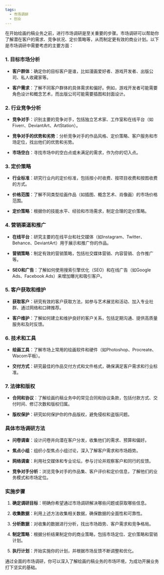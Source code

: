 ```yaml
---
tags:
  - 市场调研
  - 创业
---
```


在开始绘画约稿业务之前，进行市场调研是至关重要的步骤。市场调研可以帮助你了解潜在客户的需求、竞争状况、定价策略等，从而制定更有效的商业计划。以下是市场调研中需要考虑的主要方面：



### 1. 目标市场分析

- **客户群体**：确定你的目标客户是谁，比如漫画爱好者、游戏开发者、出版公司、私人收藏家等。

- **客户需求**：了解不同客户群体的具体需求和偏好。例如，游戏开发者可能需要角色设计和概念艺术，而出版公司可能需要插图和封面设计。



### 2. 行业竞争分析

- **竞争对手**：识别主要的竞争对手，包括独立艺术家、工作室和在线平台（如Fiverr、DeviantArt、ArtStation）。

- **竞争对手的优势和劣势**：分析竞争对手的作品风格、定价策略、客户服务和市场定位，找出他们的优势和劣势。

- **市场空白**：寻找市场中的空白点或未满足的需求，作为你的切入点。



### 3. 定价策略

- **行业标准**：研究行业内的定价标准，包括按小时收费、按项目收费和按图收费的方式。

- **价格范围**：了解不同类型绘画作品（如插图、概念艺术、肖像画）的市场价格范围。

- **定价策略**：根据你的技能水平、经验和市场需求，制定合理的定价策略。



### 4. 营销渠道和推广

- **在线平台**：研究主要的在线平台和社交媒体（如Instagram、Twitter、Behance、DeviantArt）用于展示和推广你的作品。

- **营销策略**：制定有效的营销策略，包括社交媒体营销、内容营销、合作推广等。

- **SEO和广告**：了解如何使用搜索引擎优化（SEO）和在线广告（如Google Ads、Facebook Ads）来增加曝光和吸引客户。



### 5. 客户获取和维护

- **获取客户**：研究有效的客户获取方法，如参与艺术展览和活动、加入专业社群、通过网络和口碑推荐。

- **客户维护**：了解如何建立和维护良好的客户关系，包括定期沟通、提供高质量服务和及时反馈。



### 6. 技术和工具

- **绘画工具**：了解市场上常用的绘画软件和硬件（如Photoshop、Procreate、Wacom平板）。

- **交付方式**：研究最佳的作品交付方式和文件格式，确保满足客户需求和行业标准。



### 7. 法律和版权

- **合同和协议**：了解绘画约稿业务中的常见合同和协议条款，包括付款方式、交付时间、修订次数和版权归属。

- **版权保护**：研究如何保护你的作品版权，避免侵权和盗版问题。



### 具体市场调研方法

- **问卷调查**：设计问卷并向潜在客户分发，收集他们的需求、预算和偏好。

- **焦点小组**：组织小型焦点小组讨论，深入了解客户需求和市场趋势。

- **网络调查**：利用社交媒体和专业论坛，参与讨论并观察客户和同行的反馈。

- **竞争对手分析**：浏览竞争对手的作品集、客户评价和定价信息，了解他们的业务模式和市场定位。



### 实施步骤

1. **确定调研目标**：明确你希望通过市场调研解决哪些问题或获取哪些信息。

2. **收集数据**：利用上述方法收集相关数据，确保数据的全面性和可靠性。

3. **分析数据**：对收集的数据进行分析，找出市场趋势、客户需求和竞争格局。

4. **制定策略**：根据分析结果制定你的商业策略，包括市场定位、定价策略和营销计划。

5. **执行计划**：开始实施你的计划，并根据市场反馈不断调整和优化。



通过全面的市场调研，你可以深入了解绘画约稿业务的市场环境，为成功开展业务打下坚实的基础。